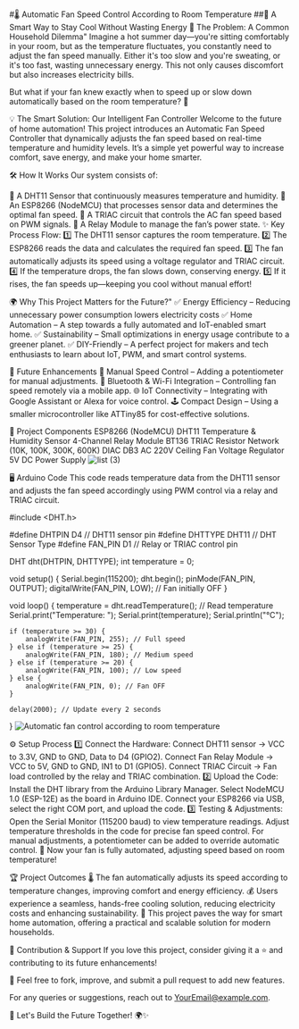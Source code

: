 #🌡️ Automatic Fan Speed Control According to Room Temperature
##🚀 A Smart Way to Stay Cool Without Wasting Energy
🏡 The Problem: A Common Household Dilemma"
Imagine a hot summer day—you're sitting comfortably in your room, but as the temperature fluctuates, you constantly need to adjust the fan speed manually. Either it's too slow and you're sweating, or it's too fast, wasting unnecessary energy. This not only causes discomfort but also increases electricity bills.

But what if your fan knew exactly when to speed up or slow down automatically based on the room temperature? 🤔

💡 The Smart Solution: Our Intelligent Fan Controller
Welcome to the future of home automation! This project introduces an Automatic Fan Speed Controller that dynamically adjusts the fan speed based on real-time temperature and humidity levels. It’s a simple yet powerful way to increase comfort, save energy, and make your home smarter.

🛠️ How It Works
Our system consists of:

🔹 A DHT11 Sensor that continuously measures temperature and humidity.
🔹 An ESP8266 (NodeMCU) that processes sensor data and determines the optimal fan speed.
🔹 A TRIAC circuit that controls the AC fan speed based on PWM signals.
🔹 A Relay Module to manage the fan’s power state.
✨ Key Process Flow:
1️⃣ The DHT11 sensor captures the room temperature.
2️⃣ The ESP8266 reads the data and calculates the required fan speed.
3️⃣ The fan automatically adjusts its speed using a voltage regulator and TRIAC circuit.
4️⃣ If the temperature drops, the fan slows down, conserving energy.
5️⃣ If it rises, the fan speeds up—keeping you cool without manual effort!


🌍 Why This Project Matters for the Future?"
✅ Energy Efficiency – Reducing unnecessary power consumption lowers electricity costs
✅ Home Automation – A step towards a fully automated and IoT-enabled smart home.
✅ Sustainability – Small optimizations in energy usage contribute to a greener planet.
✅ DIY-Friendly – A perfect project for makers and tech enthusiasts to learn about IoT, PWM, and smart control systems.

🔮 Future Enhancements
🚀 Manual Speed Control – Adding a potentiometer for manual adjustments.
📶 Bluetooth & Wi-Fi Integration – Controlling fan speed remotely via a mobile app.
🌐 IoT Connectivity – Integrating with Google Assistant or Alexa for voice control.
🕹️ Compact Design – Using a smaller microcontroller like ATTiny85 for cost-effective solutions.

📜 Project Components
ESP8266 (NodeMCU)
DHT11 Temperature & Humidity Sensor
4-Channel Relay Module
BT136 TRIAC
Resistor Network (10K, 100K, 300K, 600K)
DIAC DB3
AC 220V Ceiling Fan
Voltage Regulator
5V DC Power Supply
![list (3)](https://github.com/user-attachments/assets/2ef2140a-e0dc-45bc-812d-d79848e21df1)

🖥️ Arduino Code
This code reads temperature data from the DHT11 sensor and adjusts the fan speed accordingly using PWM control via a relay and TRIAC circuit.

#include <DHT.h>

#define DHTPIN D4          // DHT11 sensor pin
#define DHTTYPE DHT11      // DHT Sensor Type
#define FAN_PIN D1         // Relay or TRIAC control pin

DHT dht(DHTPIN, DHTTYPE);
int temperature = 0;

void setup() {
    Serial.begin(115200);
    dht.begin();
    pinMode(FAN_PIN, OUTPUT);
    digitalWrite(FAN_PIN, LOW); // Fan initially OFF
}

void loop() {
    temperature = dht.readTemperature(); // Read temperature
    Serial.print("Temperature: ");
    Serial.print(temperature);
    Serial.println("°C");

    if (temperature >= 30) {
        analogWrite(FAN_PIN, 255); // Full speed
    } else if (temperature >= 25) {
        analogWrite(FAN_PIN, 180); // Medium speed
    } else if (temperature >= 20) {
        analogWrite(FAN_PIN, 100); // Low speed
    } else {
        analogWrite(FAN_PIN, 0); // Fan OFF
    }

    delay(2000); // Update every 2 seconds
}
![Automatic fan control according to room temperature](https://github.com/user-attachments/assets/4c84abc6-b178-4460-a208-6991e5c417f0)

⚙️ Setup Process
1️⃣ Connect the Hardware:
Connect DHT11 sensor → VCC to 3.3V, GND to GND, Data to D4 (GPIO2).
Connect Fan Relay Module → VCC to 5V, GND to GND, IN1 to D1 (GPIO5).
Connect TRIAC Circuit → Fan load controlled by the relay and TRIAC combination.
2️⃣ Upload the Code:
Install the DHT library from the Arduino Library Manager.
Select NodeMCU 1.0 (ESP-12E) as the board in Arduino IDE.
Connect your ESP8266 via USB, select the right COM port, and upload the code.
3️⃣ Testing & Adjustments:
Open the Serial Monitor (115200 baud) to view temperature readings.
Adjust temperature thresholds in the code for precise fan speed control.
For manual adjustments, a potentiometer can be added to override automatic control.
🚀 Now your fan is fully automated, adjusting speed based on room temperature!

🏆 Project Outcomes
🌡️ The fan automatically adjusts its speed according to temperature changes, improving comfort and energy efficiency.
💰 Users experience a seamless, hands-free cooling solution, reducing electricity costs and enhancing sustainability.
🏡 This project paves the way for smart home automation, offering a practical and scalable solution for modern households.

📌 Contribution & Support
If you love this project, consider giving it a ⭐ and contributing to its future enhancements!

📩 Feel free to fork, improve, and submit a pull request to add new features.

For any queries or suggestions, reach out to YourEmail@example.com.

🔗 Let's Build the Future Together! 🌍✨
